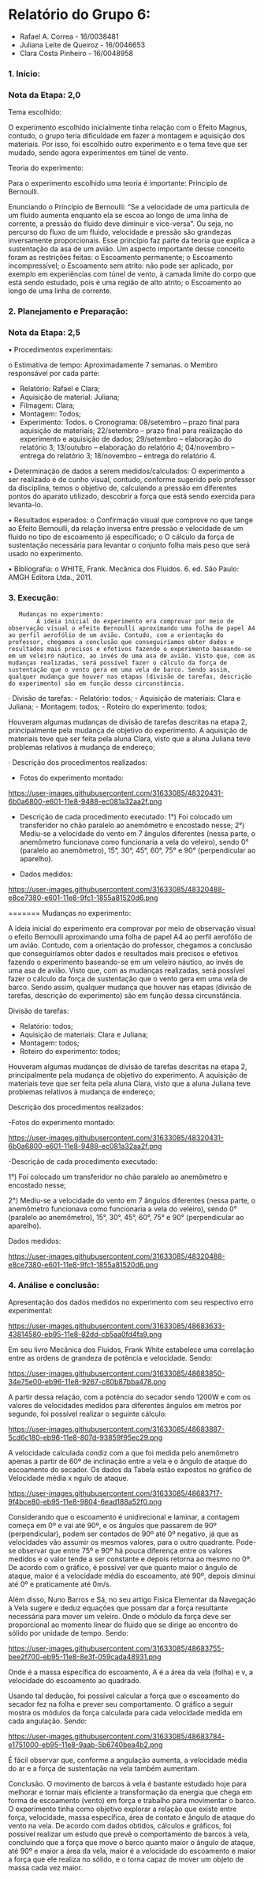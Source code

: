 # Relatório do Grupo 6: #

  - Rafael A. Correa - 16/0038481
  - Juliana Leite de Queiroz - 16/0046653
  - Clara Costa Pinheiro - 16/0048958

### 1.	Início: ###

### Nota da Etapa: 2,0 ###
     
Tema escolhido:

O experimento escolhido inicialmente tinha relação com o Efeito Magnus, contudo, o grupo teria dificuldade em fazer
a montagem e aquisição dos materiais. Por isso, foi escolhido outro experimento
e o tema teve que ser mudado, sendo agora experimentos em túnel de vento.
      

Teoria do experimento:

Para o experimento escolhido uma teoria é importante: Principio de Bernoulli.

Enunciando o Princípio de Bernoulli: “Se a velocidade de uma partícula de um fluido aumenta enquanto ela se escoa ao longo de uma linha de corrente, a pressão do fluido deve diminuir e vice-versa”. Ou seja, no percurso do fluxo de um fluido,
velocidade e pressão são grandezas inversamente proporcionais. Esse princípio
faz parte da teoria que explica a sustentação da asa de um avião.
      Um aspecto importante desse conceito foram as restrições feitas:
o   Escoamento permanente;
o   Escoamento incompressível;
o   Escoamento sem atrito: não pode ser aplicado, por exemplo em experiências
com túnel de vento, à camada limite do corpo que está sendo estudado, pois é
uma região de alto atrito;
o   Escoamento ao longo de uma linha de corrente.

      
### 2.	Planejamento e Preparação: ###

### Nota da Etapa: 2,5 ###


•	Procedimentos experimentais:

o	Estimativa de tempo: Aproximadamente 7 semanas.
o	Membro responsável por cada parte:
- Relatório: Rafael e Clara;
- Aquisição de material: Juliana;
- Filmagem: Clara;
- Montagem: Todos;
- Experimento: Todos.
o	Cronograma:
08/setembro – prazo final para aquisição de materiais;
22/setembro – prazo final para realização do experimento e aquisição de dados;
29/setembro – elaboração do relatório 3;
13/outubro – elaboração do relatório 4;
04/novembro – entrega do relatório 3;
18/novembro – entrega do relatório 4.


•	Determinação de dados a serem medidos/calculados:
	O experimento a ser realizado é de cunho visual, contudo, conforme sugerido pelo professor da disciplina, temos o objetivo de, calculando a pressão em diferentes pontos do aparato utilizado, descobrir a força que está sendo exercida para levanta-lo.

•	Resultados esperados:
o	Confirmação visual que comprove no que tange ao Efeito Bernoulli, da relação inversa entre pressão e velocidade de um fluido no tipo de escoamento já especificado;
o	O cálculo da força de sustentação necessária para levantar o conjunto folha mais peso que será usado no experimento.


•	Bibliografia:
o	WHITE, Frank. Mecânica dos Fluidos. 6. ed. São Paulo: AMGH Editora Ltda., 2011.


### 3.	Execução: ###


       Mudanças no experimento:
        	A ideia inicial do experimento era comprovar por meio de observação visual o efeito Bernoulli aproximando uma folha de papel A4 ao perfil aerofólio de um avião. Contudo, com a orientação do professor, chegamos a conclusão que conseguiríamos obter dados e resultados mais precisos e efetivos fazendo o experimento baseando-se em um veleiro náutico, ao invés de uma asa de avião. Visto que, com as mudanças realizadas, será possível fazer o cálculo da força de sustentação que o vento gera em uma vela de barco. Sendo assim, qualquer mudança que houver nas etapas (divisão de tarefas, descrição do experimento) são em função dessa circunstância.
 
·         Divisão de tarefas:
        	- Relatório: todos;
        	- Aquisição de materiais: Clara e Juliana;
        	- Montagem: todos;
        	- Roteiro do experimento: todos;

Houveram algumas mudanças de divisão de tarefas descritas na etapa 2, principalmente pela mudança de objetivo do experimento. A aquisição de materiais teve que ser feita pela aluna Clara, visto que a aluna Juliana teve problemas relativos à mudança de endereço;
 
·         Descrição dos procedimentos realizados:

- Fotos do experimento montado:

https://user-images.githubusercontent.com/31633085/48320431-6b0a6800-e601-11e8-9488-ec081a32aa2f.png

- Descrição de cada procedimento executado:
        	1°) Foi colocado um transferidor no chão paralelo ao anemômetro e encostado nesse;
        	2°) Mediu-se a velocidade do vento em 7 ângulos diferentes (nessa parte, o anemômetro funcionava como funcionaria a vela do veleiro), sendo 0° (paralelo ao anemômetro), 15°, 30°, 45°, 60°, 75° e 90° (perpendicular ao aparelho).


- Dados medidos:

https://user-images.githubusercontent.com/31633085/48320488-e8ce7380-e601-11e8-9fc1-1855a81520d6.png
 
=======
Mudanças no experimento:

A ideia inicial do experimento era comprovar por meio de observação visual o efeito Bernoulli aproximando uma folha de papel A4 ao perfil aerofólio de um avião. Contudo, com a orientação do professor, chegamos a conclusão que conseguiríamos obter dados e resultados mais precisos e efetivos fazendo o experimento baseando-se em um veleiro náutico, ao invés de uma asa de avião. Visto que, com as mudanças realizadas, será possível fazer o cálculo da força de sustentação que o vento gera em uma vela de barco. Sendo assim, qualquer mudança que houver nas etapas (divisão de tarefas, descrição do experimento) são em função dessa circunstância.
 
Divisão de tarefas:

 - Relatório: todos;
 - Aquisição de materiais: Clara e Juliana;
 - Montagem: todos;
 - Roteiro do experimento: todos;
		
Houveram algumas mudanças de divisão de tarefas descritas na etapa 2, principalmente pela mudança de objetivo do experimento. A aquisição de materiais teve que ser feita pela aluna Clara, visto que a aluna Juliana teve problemas relativos à mudança de endereço;
 
 Descrição dos procedimentos realizados:

-Fotos do experimento montado:

https://user-images.githubusercontent.com/31633085/48320431-6b0a6800-e601-11e8-9488-ec081a32aa2f.png

-Descrição de cada procedimento executado:

   1°) Foi colocado um transferidor no chão paralelo ao anemômetro e encostado nesse;
   
   2°) Mediu-se a velocidade do vento em 7 ângulos diferentes (nessa parte, o anemômetro funcionava como funcionaria a vela do veleiro), sendo 0° (paralelo ao anemômetro), 15°, 30°, 45°, 60°, 75° e 90° (perpendicular ao aparelho).

Dados medidos:

https://user-images.githubusercontent.com/31633085/48320488-e8ce7380-e601-11e8-9fc1-1855a81520d6.png



### 4.	Análise e conclusão: ###

Apresentação dos dados medidos no experimento com seu respectivo erro experimental:

https://user-images.githubusercontent.com/31633085/48683633-43814580-eb95-11e8-82dd-cb5aa0fd4fa9.png

   Em seu livro Mecânica dos Fluidos, Frank White estabelece uma correlação entre as ordens de grandeza de potência e velocidade. Sendo:
 
 https://user-images.githubusercontent.com/31633085/48683850-34e75e00-eb96-11e8-9267-c80b87bba478.png
 
   A partir dessa relação, com a potência do secador sendo 1200W e com os valores de velocidades medidos para diferentes ângulos em metros por segundo, foi possível realizar o seguinte cálculo:
  
 https://user-images.githubusercontent.com/31633085/48683887-5cd6c180-eb96-11e8-807d-93859f95ec29.png
   
   A velocidade calculada condiz com a que foi medida pelo anemômetro apenas a partir de 60º de inclinação entre a vela e o ângulo de ataque do escoamento do secador.
   Os dados da Tabela estão expostos no gráfico de Velocidade média x  ngulo de ataque.
   
   https://user-images.githubusercontent.com/31633085/48683717-9f4bce80-eb95-11e8-9804-6ead188a52f0.png
   
   Considerando que o escoamento é unidirecional e laminar,  a contagem começa em 0º e vai até 90º, e os ângulos que passarem de 90º (perpendicular), podem ser contados de 90º até 0º negativo, já que as velocidades vão assumir os mesmos valores, para o outro quadrante. Pode-se observar que entre 75º e 90º há pouca diferença entre os valores medidos e o valor tende a ser constante e depois retorna ao mesmo no 0º. 
De acordo com o gráfico, é possível ver que quanto maior o ângulo de ataque, maior é a velocidade média do escoamento, até 90º, depois diminui até 0º e praticamente até 0m/s. 

Além disso, Nuno Barros e Sá, no seu artigo Física Elementar da Navegação à Vela sugere e deduz equações que possam dar a força resultante necessária para mover um veleiro. Onde o módulo da força deve ser proporcional ao momento linear do fluido que se dirige ao encontro do sólido por unidade de tempo. Sendo:

https://user-images.githubusercontent.com/31633085/48683755-bee2f700-eb95-11e8-8e3f-059cada48931.png

Onde  é a massa específica do escoamento, A é a área da vela (folha)  e v, a velocidade do escoamento ao quadrado. 

Usando tal dedução, foi possível calcular a força que o escoamento do secador fez na folha e prever seu comportamento. O gráfico a seguir mostra os módulos da força calculada para cada velocidade medida em cada angulação. Sendo:

https://user-images.githubusercontent.com/31633085/48683784-e1751000-eb95-11e8-9aab-5b6740bea4b2.png

É fácil observar que, conforme a angulação aumenta, a velocidade média do ar e a força de sustentação na vela também aumentam.

   Conclusão.
   O movimento de barcos à vela é bastante estudado hoje para melhorar e tornar mais eficiente a transformação da energia que chega em forma de escoamento (vento) em força e trabalho para movimentar o barco. O experimento tinha como objetivo explorar a relação que existe entre força, velocidade, massa específica, área de contato e ângulo de ataque do vento na vela. 
	De acordo com dados obtidos, cálculos e gráficos, foi possível realizar um estudo que prevê o comportamento de barcos à vela, concluindo que a força que move o barco  quanto maior o ângulo de ataque, até 90º e maior a área da vela, maior é a velocidade do escoamento e maior a força que ele realiza no sólido, e o torna capaz de mover um objeto de massa cada vez maior. 
